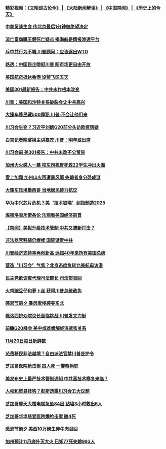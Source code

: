 #### 精彩视频：[《文昭谈古论今》](https://github.com/gfw-breaker/wenzhao/blob/master/README.md?t=11220333) | [《大陆新闻解读》](https://github.com/gfw-breaker/ntdtv-comedy/blob/master/README.md?t=11220333) | [《中国禁闻》](https://github.com/gfw-breaker/ntdtv-news/blob/master/README.md?t=11220333) | [《历史上的今天》](https://github.com/gfw-breaker/today-in-history/blob/master/README.md?t=11220333) 

#### [中美贸谈生变 传北京最后1分钟做绝望决定](../pages/news203/a1400036.md?t=11220333) 

#### [流亡富商曝王健死亡疑点 揭海航是情报渗透平台](../pages/news203/a1400284.md?t=11220333) 

#### [斥中共行为不端 川普顾问：应该逐出WTO](../pages/news203/a1400263.md?t=11220333) 

#### [路透：中国民企暗挺川普 盼市场更自由开放](../pages/news203/a1400260.md?t=11220333) 

#### [美国航母抵达香港 设禁飞区五天](../pages/news203/a1400255.md?t=11220333) 

#### [美国301最新报告：中共未作根本改变](../pages/news203/a1400254.md?t=11220333) 

#### [川普：美国和沙特关系破裂会让中共高兴](../pages/news203/a1400253.md?t=11220333) 

#### [大篷车移民藏500罪犯 川普:不会让他们来](../pages/news203/a1400252.md?t=11220333) 

#### [川习会生变？习近平刘鹤G20前分头访欧惹猜疑](../pages/news203/a1400251.md?t=11220333) 

#### [白宫记者晚宴换主讲嘉宾 川普：明年或出席](../pages/news203/a1400225.md?t=11220333) 

#### [川习会前 美301报告：中共未改不公贸易](../pages/news203/a1400234.md?t=11220333) 

#### [加州大火感人一幕 校车司机冒死救22学生冲出火海](../pages/news203/a1400203.md?t=11220333) 

#### [雪上加霜 加州山火再遭暴风雨 失踪者身分恐成谜](../pages/news203/a1400168.md?t=11220333) 

#### [大篷车压境墨西哥 当地居民接力抗议](../pages/news203/a1400157.md?t=11220333) 

#### [华为中兴芯片危机？美〝技术锁喉〞剑指制造2025](../pages/news203/a1400134.md?t=11220333) 

#### [库德洛驳斥萧条论 乐观看美国经济前景](../pages/news203/a1400151.md?t=11220333) 

#### [【禁闻】美拟升级技术管制 中共又遭新打击？](../pages/news203/a1400170.md?t=11220333) 

#### [非法器官移植仍继续 国际谴责中共](../pages/news203/a1400155.md?t=11220333) 

#### [川普经济支持率再创新高 远超40年来所有美国总统](../pages/news203/a1400136.md?t=11220333) 

#### [营造〝川习会〞气氛？北京态度急转允美航母访港](../pages/news203/a1400160.md?t=11220333) 

#### [民主党欲调查代理司法部长 司法部驳回](../pages/news203/a1400158.md?t=11220333) 

#### [火鸡豌豆仔和萝卜丝 获得川普总统赦免](../pages/news203/a1400152.md?t=11220333) 

#### [感恩节前夕 暴风雪侵袭美东北](../pages/news203/a1400147.md?t=11220333) 

#### [佩洛西拚众院议长面临挑战 川普发文力挺](../pages/news203/a1400142.md?t=11220333) 

#### [前瞻G20峰会 美中或难缓解经济紧张关系](../pages/news203/a1400141.md?t=11220333) 

#### [11月20日每日新鲜数](../pages/news203/a1400132.md?t=11220333) 

#### [怂恿移民非法越境？自由派法官禁川普庇护令](../pages/news203/a1400115.md?t=11220333) 

#### [芝加哥医院枪击案 四人死 一警察殉职](../pages/news203/a1400107.md?t=11220333) 

#### [美发布史上最严技术管制通知 中共高技术寒冬来临？](../pages/news203/a1399974.md?t=11220333) 

#### [人权和贸易挂钩？彭斯透露川习会五大议题](../pages/news203/a1400022.md?t=11220333) 

#### [芝加哥摩天大楼电梯急坠84层 钻墙3小时救出6人](../pages/news203/a1399914.md?t=11220333) 

#### [芝加哥华埠慈爱医院爆枪击案 酿4死](../pages/news203/a1400035.md?t=11220333) 

#### [感恩节前夕 美西10万磅生碎牛肉召回](../pages/news203/a1400047.md?t=11220333) 

#### [加州预计11月底扑灭大火 已知77死失踪993人](../pages/news203/a1400020.md?t=11220333) 

